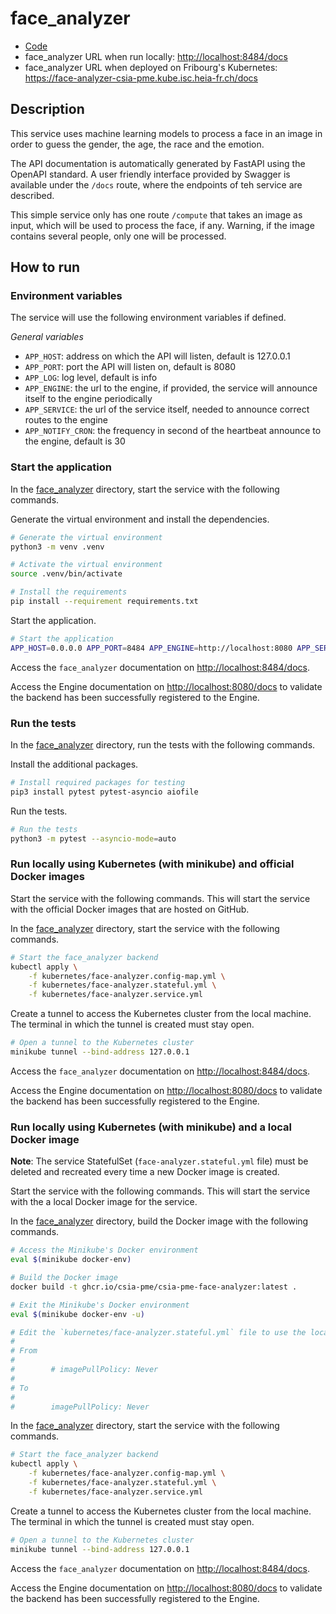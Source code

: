 # face_analyzer

- [Code](../../services/face_analyzer)
- face_analyzer URL when run locally: <http://localhost:8484/docs>
- face_analyzer URL when deployed on Fribourg's Kubernetes: <https://face-analyzer-csia-pme.kube.isc.heia-fr.ch/docs>

## Description

This service uses machine learning models to process a face in an image in order to guess the gender, the age, the race and the emotion.

The API documentation is automatically generated by FastAPI using the OpenAPI standard. A user friendly interface provided by Swagger is available under the `/docs` route, where the endpoints of teh service are described.

This simple service only has one route `/compute` that takes an image as input, which will be used to process the face, if any. Warning, if the image contains several people, only one will be processed.

## How to run

### Environment variables

The service will use the following environment variables if defined.

*General variables*

- `APP_HOST`: address on which the API will listen, default is 127.0.0.1
- `APP_PORT`: port the API will listen on, default is 8080
- `APP_LOG`: log level, default is info
- `APP_ENGINE`: the url to the engine, if provided, the service will announce itself to the engine periodically
- `APP_SERVICE`: the url of the service itself, needed to announce correct routes to the engine
- `APP_NOTIFY_CRON`: the frequency in second of the heartbeat announce to the engine, default is 30

### Start the application

In the [face_analyzer](../../services/face_analyzer) directory, start the service with the following commands.

Generate the virtual environment and install the dependencies.

```sh
# Generate the virtual environment
python3 -m venv .venv

# Activate the virtual environment
source .venv/bin/activate

# Install the requirements
pip install --requirement requirements.txt
```

Start the application.

```sh
# Start the application
APP_HOST=0.0.0.0 APP_PORT=8484 APP_ENGINE=http://localhost:8080 APP_SERVICE=http://localhost:8484 python3 main.py
```

Access the `face_analyzer` documentation on <http://localhost:8484/docs>.

Access the Engine documentation on <http://localhost:8080/docs> to validate the backend has been successfully registered to the Engine.

### Run the tests

In the [face_analyzer](../../services/face_analyzer) directory, run the tests with the following commands.

Install the additional packages.

```sh
# Install required packages for testing
pip3 install pytest pytest-asyncio aiofile
```

Run the tests.

```sh
# Run the tests
python3 -m pytest --asyncio-mode=auto
```

### Run locally using Kubernetes (with minikube) and official Docker images

Start the service with the following commands. This will start the service with the official Docker images that are hosted on GitHub.

In the [face_analyzer](../../services/face_analyzer) directory, start the service with the following commands.

```sh
# Start the face_analyzer backend
kubectl apply \
    -f kubernetes/face-analyzer.config-map.yml \
    -f kubernetes/face-analyzer.stateful.yml \
    -f kubernetes/face-analyzer.service.yml
```

Create a tunnel to access the Kubernetes cluster from the local machine. The terminal in which the tunnel is created must stay open.

```sh
# Open a tunnel to the Kubernetes cluster
minikube tunnel --bind-address 127.0.0.1
```

Access the `face_analyzer` documentation on <http://localhost:8484/docs>.

Access the Engine documentation on <http://localhost:8080/docs> to validate the backend has been successfully registered to the Engine.

### Run locally using Kubernetes (with minikube) and a local Docker image

**Note**: The service StatefulSet (`face-analyzer.stateful.yml` file) must be deleted and recreated every time a new Docker image is created.

Start the service with the following commands. This will start the service with the a local Docker image for the service.

In the [face_analyzer](../../services/face_analyzer) directory, build the Docker image with the following commands.

```sh
# Access the Minikube's Docker environment
eval $(minikube docker-env)

# Build the Docker image
docker build -t ghcr.io/csia-pme/csia-pme-face-analyzer:latest .

# Exit the Minikube's Docker environment
eval $(minikube docker-env -u)

# Edit the `kubernetes/face-analyzer.stateful.yml` file to use the local image by uncommented the line `imagePullPolicy`
#
# From
#
#        # imagePullPolicy: Never
#
# To
#
#        imagePullPolicy: Never
```

In the [face_analyzer](../../services/face_analyzer) directory, start the service with the following commands.

```sh
# Start the face_analyzer backend
kubectl apply \
    -f kubernetes/face-analyzer.config-map.yml \
    -f kubernetes/face-analyzer.stateful.yml \
    -f kubernetes/face-analyzer.service.yml
```

Create a tunnel to access the Kubernetes cluster from the local machine. The terminal in which the tunnel is created must stay open.

```sh
# Open a tunnel to the Kubernetes cluster
minikube tunnel --bind-address 127.0.0.1
```

Access the `face_analyzer` documentation on <http://localhost:8484/docs>.

Access the Engine documentation on <http://localhost:8080/docs> to validate the backend has been successfully registered to the Engine.
